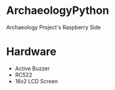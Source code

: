 # ArchaeologyPython
Archaeology Project's Raspberry Side
# Hardware
* Active Buzzer
* RC522
* 16x2 LCD Screen
